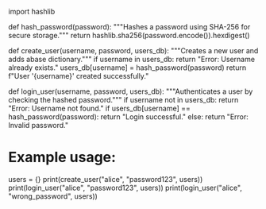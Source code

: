 import hashlib

def hash_password(password):
    """Hashes a password using SHA-256 for secure storage."""
    return hashlib.sha256(password.encode()).hexdigest()

def create_user(username, password, users_db):
    """Creates a new user and adds abase dictionary."""
    if username in users_db:
        return "Error: Username already exists."
    users_db[username] = hash_password(password)
    return f"User '{username}' created successfully."

def login_user(username, password, users_db):
    """Authenticates a user by checking the hashed password."""
    if username not in users_db:
        return "Error: Username not found."
    if users_db[username] == hash_password(password):
        return "Login successful."
    else:
        return "Error: Invalid password."

# Example usage:
users = {}
print(create_user("alice", "password123", users))
print(login_user("alice", "password123", users))
print(login_user("alice", "wrong_password", users))

